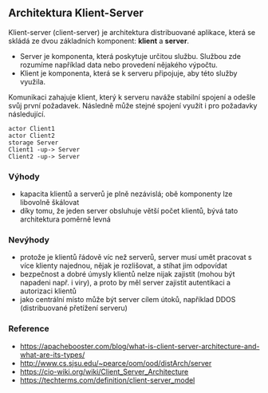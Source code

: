 ## Architektura Klient-Server

Klient-server (client-server) je architektura distribuované aplikace, která se skládá ze dvou základních komponent: **klient** a **server**.

* Server je komponenta, která poskytuje určitou službu. Službou zde rozumíme například data nebo provedení nějakého výpočtu.
* Klient je komponenta, která se k serveru připojuje, aby této služby využila.

Komunikaci zahajuje klient, který k serveru naváže stabilní spojení a odešle svůj první požadavek.
Následně může stejné spojení využít i pro požadavky následující.

```uml:class
actor Client1
actor Client2
storage Server
Client1 -up-> Server
Client2 -up-> Server
```

### Výhody

* kapacita klientů a serverů je plně nezávislá; obě komponenty lze libovolně škálovat
* díky tomu, že jeden server obsluhuje větší počet klientů, bývá tato architektura poměrně levná

### Nevýhody

* protože je klientů řádově víc než serverů, server musí umět pracovat s více klienty najednou, nějak je rozlišovat, a stíhat jim odpovídat
* bezpečnost a dobré úmysly klientů nelze nijak zajistit (mohou být napadeni např. i viry), a proto by měl server zajistit autentikaci a autorizaci klientů
* jako centrální místo může být server cílem útoků, například DDOS (distribuované přetížení serveru)

### Reference

* https://apachebooster.com/blog/what-is-client-server-architecture-and-what-are-its-types/
* http://www.cs.sjsu.edu/~pearce/oom/ood/distArch/server
* https://cio-wiki.org/wiki/Client_Server_Architecture
* https://techterms.com/definition/client-server_model
